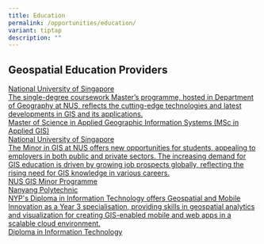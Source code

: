 ```yaml
---
title: Education
permalink: /opportunities/education/
variant: tiptap
description: ""
---
```

<h2>Geospatial Education Providers</h2><div class="isomer-card-grid"><a rel="noopener noreferrer nofollow" href="https://fass.nus.edu.sg/geog/msc-in-applied-gis/" class="isomer-card"><div class="isomer-card-body"><div class="isomer-card-title">National University of Singapore</div><div class="isomer-card-description">The single-degree coursework Master’s programme, hosted in Department of Geography at NUS, reflects the cutting-edge technologies and latest developments in GIS and its applications.</div><div class="isomer-card-link">Master of Science in Applied Geographic Information Systems (MSc in Applied GIS)</div></div></a><a rel="noopener noreferrer nofollow" href="https://fass.nus.edu.sg/geog/minor-programmes/" class="isomer-card"><div class="isomer-card-body"><div class="isomer-card-title">National University of Singapore</div><div class="isomer-card-description">The Minor in GIS at NUS offers new opportunities for students, appealing to employers in both public and private sectors. The increasing demand for GIS education is driven by growing job prospects globally, reflecting the rising need for GIS knowledge in various careers.</div><div class="isomer-card-link">NUS GIS Minor Programme</div></div></a><a rel="noopener noreferrer nofollow" href="https://www.nyp.edu.sg/schools/sit/full-time-courses/information-technology.html" class="isomer-card"><div class="isomer-card-body"><div class="isomer-card-title">Nanyang Polytechnic</div><div class="isomer-card-description">NYP's Diploma in Information Technology offers Geospatial and Mobile Innovation as a Year 3 specialisation, providing skills in geospatial analytics and visualization for creating GIS-enabled mobile and web apps in a scalable cloud environment.</div><div class="isomer-card-link">Diploma in Information Technology</div></div></a></div><p></p>